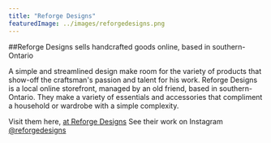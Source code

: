 ```yaml
---
title: "Reforge Designs"
featuredImage: ../images/reforgedesigns.png
---
```


##Reforge Designs sells handcrafted goods online, based in southern-Ontario

A simple and streamlined design make room for the variety of products that show-off the craftsman's passion and talent for his work. Reforge Designs is a local online storefront, managed by an old friend, based in southern-Ontario. They make a variety of essentials and accessories that compliment a household or wardrobe with a simple complexity.

Visit them here, [at Reforge Designs](https://www.reforgedesigns.ca "Reforge Designs' Homepage")
See their work on Instagram [@reforgedesigns](https://www.instagram.com/reforgedesigns/ "Reforge Designs' Instagram")